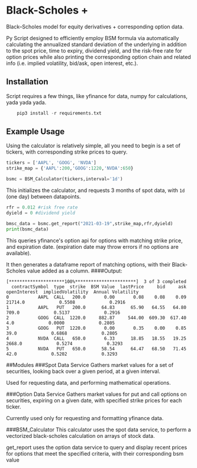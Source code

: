 # Black-Scholes +
Black–Scholes model for equity derivatives + corresponding option data.

Py Script designed to efficiently employ BSM formula via automatically calculating the annualized standard deviation of the underlying in addition to the spot price, time to expiry, dividend yield, and the risk-free rate for option prices while also printing the corresponding option chain and related info (i.e. implied volatility, bid/ask, open interest, etc.).

## Installation
Script requires a few things, like yfinance for data, numpy for calculations, yada yada yada.
```python
    pip3 install -r requirements.txt
```

## Example Usage
Using the calculator is relatively simple, all you need to begin is a set of tickers, with corresponding strike prices to query.
```python
tickers = ['AAPL', 'GOOG', 'NVDA']
strike_map = {'AAPL':200,'GOOG':1220,'NVDA':650}

bsmc = BSM_Calculator(tickers,interval='1d')
```
This initializes the calculator, and requests 3 months of spot data, with `1d` (one day) between datapoints.
```python
rfr = 0.012 #risk free rate
dyield = 0 #dividend yield

bmsc_data = bsmc.get_report("2021-03-19",strike_map,rfr,dyield)
print(bsmc_data)
```
This queries yfinance's option api for options with matching strike price, and expiration date.  (expiration date may throw errors if no options are available).

It then generates a dataframe report of matching options, with their Black-Scholes value added as a column.
####Output:
```
[*********************100%***********************]  3 of 3 completed
  contractSymbol  type  strike  BSM Value  lastPrice     bid     ask  openInterest  impliedVolatility  Annual Volatility
0           AAPL  CALL   200.0       0.00       0.08    0.08    0.09       21714.0             0.5508             0.2916
1           AAPL   PUT   200.0      64.83      65.90   64.55   64.80         709.0             0.5137             0.2916
2           GOOG  CALL  1220.0     882.87     544.00  609.30  617.40           4.0             0.0000             0.2805
3           GOOG   PUT  1220.0       0.00       0.35    0.00    0.85          39.0             0.6868             0.2805
4           NVDA  CALL   650.0       6.33      18.85   18.55   19.25        2668.0             0.5274             0.3293
5           NVDA   PUT   650.0      58.54      64.47   68.50   71.45          42.0             0.5202             0.3293
```
##Modules
###Spot Data Service
Gathers market values for a set of securities, looking back over a given period, at a given interval.

Used for requesting data, and performing mathematical operations.

###Option Data Service
Gathers market values for put and call options on securities, expiring on a given date, with specified strike prices for each ticker.

Currently used only for requesting and formatting yfinance data.

###BSM_Calculator
This calculator uses the spot data service, to perform a vectorized black-scholes calculation on arrays of stock data.

get_report uses the option data service to query and display recent prices for options that meet the specified criteria, with their corresponding bsm value